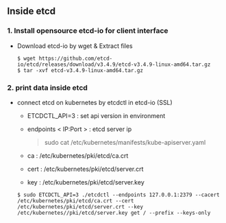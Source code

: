 ## Inside etcd 

### 1. Install opensource etcd-io for client interface
* Download etcd-io by wget & Extract files
    ```
    $ wget https://github.com/etcd-io/etcd/releases/download/v3.4.9/etcd-v3.4.9-linux-amd64.tar.gz
    $ tar -xvf etcd-v3.4.9-linux-amd64.tar.gz
    ```

### 2. print data inside etcd
* connect etcd on kubernetes by etcdctl in etcd-io (SSL)

    - ETCDCTL_API=3 : set api version in environment

    - endpoints < IP:Port > : etcd server ip
        > sudo cat /etc/kubernetes/manifests/kube-apiserver.yaml

    - ca : /etc/kubernetes/pki/etcd/ca.crt

    - cert : /etc/kubernetes/pki/etcd/server.crt

    - key : /etc/kubernetes/pki/etcd/server.key

    ```
    $ sudo ETCDCTL_API=3 ./etcdctl --endpoints 127.0.0.1:2379 --cacert /etc/kubernetes/pki/etcd/ca.crt --cert /etc/kubernetes/pki/etcd/server.crt --key /etc/kubernetes//pki/etcd/server.key get / --prefix --keys-only
    ```